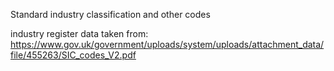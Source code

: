 Standard industry classification and other codes

industry register data taken from:
https://www.gov.uk/government/uploads/system/uploads/attachment_data/file/455263/SIC_codes_V2.pdf
